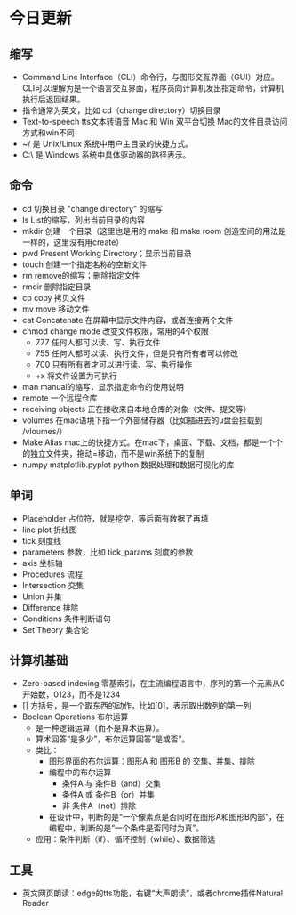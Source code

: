 # 今日更新
## 缩写
- Command Line Interface（CLI）命令行，与图形交互界面（GUI）对应。CLI可以理解为是一个语言交互界面，程序员向计算机发出指定命令，计算机执行后返回结果。
- 指令通常为英文，比如 cd（change directory）切换目录
- Text-to-speech tts文本转语音
Mac 和 Win 双平台切换
Mac的文件目录访问方式和win不同
- ~/ 是 Unix/Linux 系统中用户主目录的快捷方式。
- C:\ 是 Windows 系统中具体驱动器的路径表示。
## 命令
- cd 切换目录 "change directory" 的缩写
- ls List的缩写，列出当前目录的内容
- mkdir 创建一个目录（这里也是用的 make 和 make room 创造空间的用法是一样的，这里没有用create）
- pwd Present Working Directory；显示当前目录
- touch 创建一个指定名称的空新文件
- rm remove的缩写；删除指定文件
- rmdir 删除指定目录
- cp copy 拷贝文件
- mv move 移动文件
- cat Concatenate 在屏幕中显示文件内容，或者连接两个文件
- chmod change mode 改变文件权限，常用的4个权限
  - 777 任何人都可以读、写、执行文件
  - 755 任何人都可以读、执行文件，但是只有所有者可以修改
  - 700 只有所有者才可以进行读、写、执行操作
  - +x 将文件设置为可执行
- man manual的缩写，显示指定命令的使用说明
- remote 一个远程仓库
- receiving objects 正在接收来自本地仓库的对象（文件、提交等）
- volumes 在mac语境下指一个外部储存器（比如插进去的u盘会挂载到 /vloumes/）
- Make Alias mac上的快捷方式。在mac下，桌面、下载、文档，都是一个个的独立文件夹，拖动=移动，而不是win系统下的复制
- numpy  matplotlib.pyplot python 数据处理和数据可视化的库
## 单词
- Placeholder 占位符，就是挖空，等后面有数据了再填
- line plot 折线图
- tick 刻度线
- parameters 参数，比如 tick_params 刻度的参数
- axis 坐标轴
- Procedures 流程
- Intersection 交集
- Union 并集
- Difference 排除
- Conditions 条件判断语句
- Set Theory 集合论
## 计算机基础
- Zero-based indexing 零基索引，在主流编程语言中，序列的第一个元素从0开始数，0123，而不是1234
- [] 方括号，是一个取东西的动作，比如[0]，表示取出数列的第一列 
- Boolean Operations 布尔运算
  - 是一种逻辑运算（而不是算术运算）。
  - 算术回答“是多少”，布尔运算回答“是或否”。
  - 类比：
    - 图形界面的布尔运算：图形A 和 图形B 的 交集、并集、排除
    - 编程中的布尔运算
      - 条件A 与 条件B（and）交集
      - 条件A 或 条件B（or）并集
      - 非 条件A（not）排除
    - 在设计中，判断的是“一个像素点是否同时在图形A和图形B内部”，在编程中，判断的是“一个条件是否同时为真”。
  - 应用：条件判断（if）、循环控制（while）、数据筛选
## 工具
- 英文网页朗读：edge的tts功能，右键“大声朗读”，或者chrome插件Natural Reader